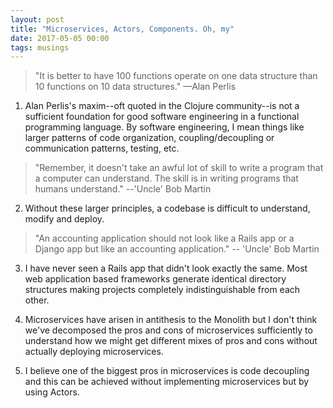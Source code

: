 ```yaml
---
layout: post
title: "Microservices, Actors, Components. Oh, my"
date: 2017-05-05 00:00
tags: musings
---
```


> "It is better to have 100 functions operate on one data structure than 10 functions on 10 data structures." —Alan Perlis

1. Alan Perlis's maxim--oft quoted in the Clojure community--is not a sufficient foundation for good software engineering in a functional programming language. By software engineering, I mean things like larger patterns of code organization, coupling/decoupling or communication patterns, testing, etc.

> "Remember, it doesn't take an awful lot of skill to write a program that a computer can understand. The skill is in writing programs that humans understand." --'Uncle' Bob Martin

2. Without these larger principles, a codebase is difficult to understand, modify and deploy.

> "An accounting application should not look like a Rails app or a Django app but like an accounting application." -- 'Uncle' Bob Martin

3. I have never seen a Rails app that didn't look exactly the same. Most web application based frameworks generate identical directory structures making projects completely indistinguishable from each other.

4. Microservices have arisen in antithesis to the Monolith but I don't think we've decomposed the pros and cons of microservices sufficiently to understand how we might get different mixes of pros and cons without actually deploying microservices.

5. I believe one of the biggest pros in microservices is code decoupling and this can be achieved without implementing microservices but by using Actors.
